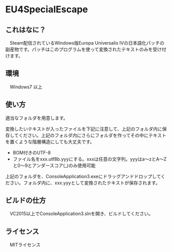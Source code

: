 # EU4SpecialEscape
## これはなに？
　Steam配信されているWindows版Europa Universalis IVの日本語化パッチの副産物です。パッチはこのプログラムを使って変換されたテキストのみを受け付けます。

## 環境
　Windows7 以上

## 使い方
適当なフォルダを用意します。

変換したいテキストが入ったファイルを下記に注意して、上記のフォルダ内に保存してください。上記のフォルダ内にさらにフォルダを作ってその中にテキストを置くような階層構造にしても大丈夫です。

 - BOM付きのUTF-8
 - ファイル名をxxx.utf8b.yyyにする。xxxは任意の文字列。yyyはa～zとA～Zと0～9とアンダースコア(_)のみ使用可能

上記のフォルダを、ConsoleApplication3.exeにドラッグアンドドロップしてください。フォルダ内に、xxx.yyyとして変換されたテキストが保存されます。

## ビルドの仕方
　VC2015以上でConsoleApplication3.slnを開き、ビルドしてください。

## ライセンス
　MITライセンス